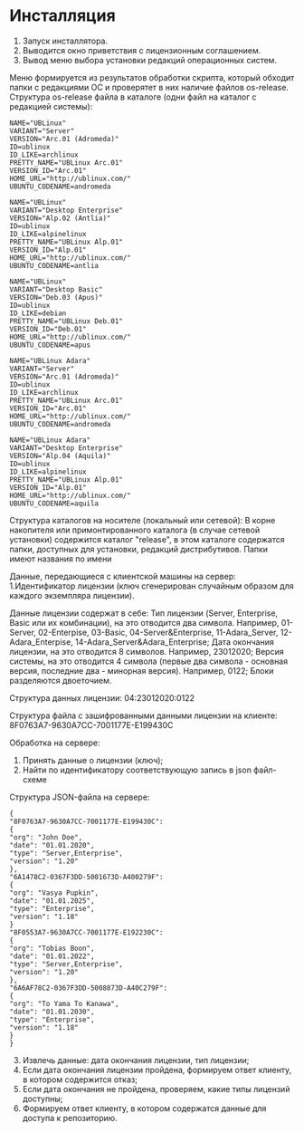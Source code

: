 # Инсталляция

1. Запуск инсталлятора.
2. Выводится окно приветствия с лицензионным соглашением.
3. Вывод меню выбора установки редакций операционных систем.

Меню формируется из результатов обработки скрипта, который обходит папки с редакциями ОС и проверятет в них наличие файлов os-release.
Структура os-release файла в каталоге (одни файл на каталог с редакцией системы):
```
NAME="UBLinux"
VARIANT="Server"
VERSION="Arc.01 (Adromeda)"
ID=ublinux
ID_LIKE=archlinux
PRETTY_NAME="UBLinux Arc.01"
VERSION_ID="Arc.01"
HOME_URL="http://ublinux.com/"
UBUNTU_CODENAME=andromeda
```
```
NAME="UBLinux"
VARIANT="Desktop Enterprise"
VERSION="Alp.02 (Antlia)"
ID=ublinux
ID_LIKE=alpinelinux
PRETTY_NAME="UBLinux Alp.01"
VERSION_ID="Alp.01"
HOME_URL="http://ublinux.com/"
UBUNTU_CODENAME=antlia
```
```
NAME="UBLinux"
VARIANT="Desktop Basic"
VERSION="Deb.03 (Apus)"
ID=ublinux
ID_LIKE=debian
PRETTY_NAME="UBLinux Deb.01"
VERSION_ID="Deb.01"
HOME_URL="http://ublinux.com/"
UBUNTU_CODENAME=apus
```
```
NAME="UBLinux Adara"
VARIANT="Server"
VERSION="Arc.01 (Adromeda)"
ID=ublinux
ID_LIKE=archlinux
PRETTY_NAME="UBLinux Arc.01"
VERSION_ID="Arc.01"
HOME_URL="http://ublinux.com/"
UBUNTU_CODENAME=andromeda
```
```
NAME="UBLinux Adara"
VARIANT="Desktop Enterprise"
VERSION="Alp.04 (Aquila)"
ID=ublinux
ID_LIKE=alpinelinux
PRETTY_NAME="UBLinux Alp.01"
VERSION_ID="Alp.01"
HOME_URL="http://ublinux.com/"
UBUNTU_CODENAME=aquila
```
Структура каталогов на носителе (локальный или сетевой):
В корне накопителя или примонтированного каталога (в случае сетевой установки) содержится каталог "release", в этом каталоге содержатся папки, доступных для установки, редакций дистрибутивов. Папки имеют названия по имени 
 

Данные, передающиеся с клиентской машины на сервер:
1.Идентификатор лицензии (ключ сгенерирован случайным образом для каждого экземпляра лицензии).

Данные лицензии содержат в себе:
Тип лицензии (Server, Enterprise, Basic или их комбинации), на это отводится два символа. Например, 01-Server, 02-Enterpise, 03-Basic, 04-Server&Enterprise, 11-Adara_Server, 12-Adara_Enterpise, 14-Adara_Server&Adara_Enterprise;
Дата окончания лицензии, на это отводится 8 символов. Например, 23012020;
Версия системы, на это отводится 4 символа (первые два символа - основная версия, последние два - минорная версия). Например, 0122;
Блоки разделяются двоеточием.

Структура данных лицензии:
04:23012020:0122

Структура файла с зашифрованными данными лицензии на клиенте:
8F0763A7-9630A7CC-7001177E-E199430C

Обработка на сервере:
1. Принять данные о лицензии (ключ);
2. Найти по идентификатору соответствующую запись в json файл-схеме

Структура JSON-файла на сервере:
```
{
"8F0763A7-9630A7CC-7001177E-E199430C":
{
"org": "John Doe",
"date": "01.01.2020",
"type": "Server,Enterprise",
"version": "1.20"
},
"6A1478C2-0367F3DD-5001673D-A400279F":
{
"org": "Vasya Pupkin",
"date": "01.01.2025",
"type": "Enterprise",
"version": "1.18"
}
"8F0553A7-9630A7CC-7001177E-E192230C":
{
"org": "Tobias Boon",
"date": "01.01.2022",
"type": "Server,Enterprise",
"version": "1.20"
},
"6A6АF78C2-0367F3DD-5008873D-A40C279F":
{
"org": "To Yama To Kanawa",
"date": "01.01.2030",
"type": "Enterprise",
"version": "1.18"
}
}
```

3. Извлечь данные: дата окончания лицензии, тип лицензии;
4. Если дата окончания лицензии пройдена, формируем ответ клиенту, в котором содержится отказ;
5. Если дата окончания не пройдена, проверяем, какие типы лицензий доступны;
6. Формируем ответ клиенту, в котором содержатся данные для доступа к репозиторию.

